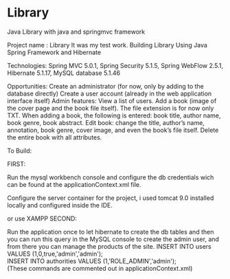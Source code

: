 # Library
Java
Library with java and springmvc framework


Project name : Library
It was my test work.
Building Library Using Java Spring Framework and Hibernate



Technologies: Spring MVC 5.0.1, Spring Security 5.1.5, Spring WebFlow 2.5.1, Hibernate 5.1.17, MySQL database 5.1.46

Opportunities:
Create an administrator (for now, only by adding to the database directly)
Create a user account (already in the web application interface itself)
Admin features:
View a list of users.
Add a book (image of the cover page and the book file itself). The file extension is for now only TXT.
When adding a book, the following is entered: book title, author name, book genre, book abstract.
Edit book: change the title, author’s name, annotation, book genre, cover image, and even the book’s file itself.
Delete the entire book with all attributes.

To Build:

FIRST:

Run the mysql workbench console and configure the db credentials wich can be found at the applicationContext.xml file.

Configure the server container for the project, i used tomcat 9.0 installed locally and configured inside the IDE.

or use XAMPP
SECOND:

Run the application once to let hibernate to create the db tables and then you can run this query in the MySQL console to create the admin user, and from there you can manage the products of the site.
INSERT INTO  users VALUES (1,0,true,'admin','admin');  
INSERT INTO authorities VALUES (1,'ROLE_ADMIN','admin');   
(These commands are commented out in applicationContext.xml)
